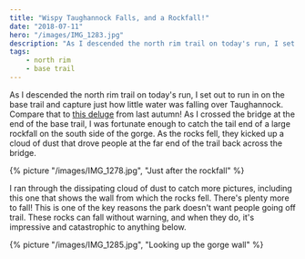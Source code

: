 ```yaml
---
title: "Wispy Taughannock Falls, and a Rockfall!"
date: "2018-07-11"
hero: "/images/IMG_1283.jpg"
description: "As I descended the north rim trail on today's run, I set out to run in on the base trail and capture just how little water was falling over Taughannock."
tags:
    - north rim
    - base trail
---
```


As I descended the north rim trail on today's run, I set out to run in on the base trail and capture just how little water was falling over Taughannock. Compare that to [this deluge](/2017/autumn/raging-waterfall/) from last autumn! As I crossed the bridge at the end of the base trail, I was fortunate enough to catch the tail end of a large rockfall on the south side of the gorge. As the rocks fell, they kicked up a cloud of dust that drove people at the far end of the trail back across the bridge.

{% picture "/images/IMG_1278.jpg", "Just after the rockfall" %}

I ran through the dissipating cloud of dust to catch more pictures, including this one that shows the wall from which the rocks fell. There's plenty more to fall! This is one of the key reasons the park doesn't want people going off trail. These rocks can fall without warning, and when they do, it's impressive and catastrophic to anything below.

{% picture "/images/IMG_1285.jpg", "Looking up the gorge wall" %}